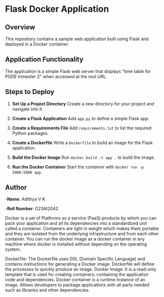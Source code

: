 # Flask Docker Application

## Overview

This repository contains a sample web application built using Flask and deployed in a Docker container.

## Application Functionality

The application is a simple Flask web server that displays "time table for PGDE trimester 2" when accessed at the root URL.

## Steps to Deploy

1. **Set Up a Project Directory**
   Create a new directory for your project and navigate into it.

2. **Create a Flask Application**
   Add `app.py` to define a simple Flask app.

3. **Create a Requirements File**
   Add `requirements.txt` to list the required Python packages.

4. **Create a Dockerfile**
   Write a `Dockerfile` to build an image for the Flask application.

5. **Build the Docker Image**
   Run `docker build -t app .` to build the image.

6. **Run the Docker Container**
   Start the container with `docker run -p 5000:5000 app`.

## Author

-**Name**: Adithya V K

-**Roll Number**: G23AI2042









Docker is a set of Platforms as a service (PaaS) products by which you can pack your application and all its dependencies into a standardized unit called a container. Containers are light in weight which makes them portable and they are isolated from the underlying infrastructure and from each other container. You can run the docker image as a docker container in any machine where docker is installed without depending on the operating system.

Dockerfile: The Dockerfile uses DSL (Domain Specific Language) and contains instructions for generating a Docker image. Dockerfile will define the processes to quickly produce an image. 
Docker Image: It is a read-only template that is used for creating containers, containing the application code and dependencies.
Docker container is a runtime instance of an image. Allows developers to package applications with all parts needed such as libraries and other dependencies. 